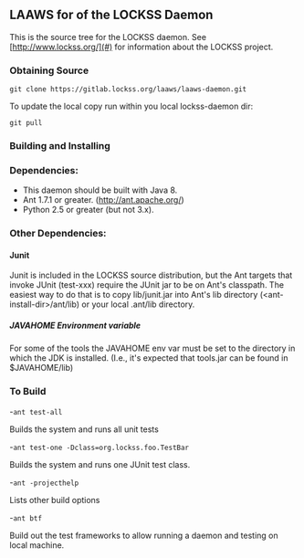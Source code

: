 ## LAAWS for of the LOCKSS Daemon

This is the source tree for the LOCKSS daemon.
See [http://www.lockss.org/](#) for information about the LOCKSS project.

### Obtaining Source

`git clone https://gitlab.lockss.org/laaws/laaws-daemon.git`

To update the local copy run within you local lockss-daemon dir:

`git pull`

### Building and Installing

### Dependencies:
- This daemon should be built with Java 8.
- Ant 1.7.1 or greater.  (http://ant.apache.org/)
- Python 2.5 or greater (but not 3.x).


### Other Dependencies:

#### Junit
Junit is included in the LOCKSS source distribution, but the Ant targets that invoke JUnit (test-xxx) require the JUnit jar to be on Ant's classpath.  The easiest way to do that is to copy lib/junit.jar into Ant's lib directory (\<ant-install-dir\>/ant/lib) or your local .ant/lib directory.

##### JAVAHOME Environment variable
For some of the tools the JAVAHOME env var must be set to the directory in which the JDK is installed.  (I.e., it's expected that tools.jar can be found in $JAVAHOME/lib)

### To Build
-`ant test-all`

Builds the system and runs all unit tests

-`ant test-one -Dclass=org.lockss.foo.TestBar`

Builds the system and runs one JUnit test class.

-`ant -projecthelp`

Lists other build options

-`ant btf`

Build out the test frameworks to allow running a daemon and testing on local machine.
